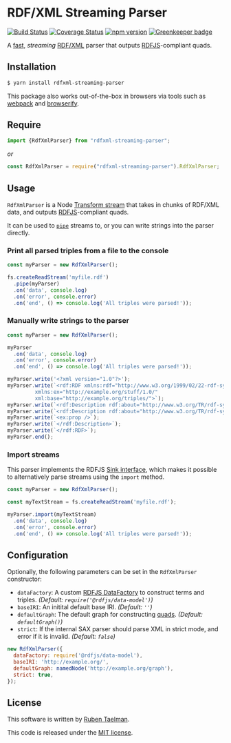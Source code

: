 # RDF/XML Streaming Parser

[![Build Status](https://travis-ci.org/rdfjs/rdfxml-streaming-parser.js.svg?branch=master)](https://travis-ci.org/rdfjs/rdfxml-streaming-parser.js)
[![Coverage Status](https://coveralls.io/repos/github/rdfjs/rdfxml-streaming-parser.js/badge.svg?branch=master)](https://coveralls.io/github/rdfjs/rdfxml-streaming-parser.js?branch=master)
[![npm version](https://badge.fury.io/js/rdfxml-streaming-parser.svg)](https://www.npmjs.com/package/rdfxml-streaming-parser) [![Greenkeeper badge](https://badges.greenkeeper.io/rdfjs/rdfxml-streaming-parser.js.svg)](https://greenkeeper.io/)

A [fast](https://gist.github.com/rubensworks/a351f394ca6b70d6ad4ec1adc691a453), _streaming_ [RDF/XML](https://www.w3.org/TR/rdf-syntax-grammar/) parser
that outputs [RDFJS](http://rdf.js.org/)-compliant quads.

## Installation

```bash
$ yarn install rdfxml-streaming-parser
```

This package also works out-of-the-box in browsers via tools such as [webpack](https://webpack.js.org/) and [browserify](http://browserify.org/).

## Require

```javascript
import {RdfXmlParser} from "rdfxml-streaming-parser";
```

_or_

```javascript
const RdfXmlParser = require("rdfxml-streaming-parser").RdfXmlParser;
```

## Usage

`RdfXmlParser` is a Node [Transform stream](https://nodejs.org/api/stream.html#stream_class_stream_transform)
that takes in chunks of RDF/XML data,
and outputs [RDFJS](http://rdf.js.org/)-compliant quads.

It can be used to [`pipe`](https://nodejs.org/api/stream.html#stream_readable_pipe_destination_options) streams to,
or you can write strings into the parser directly.

### Print all parsed triples from a file to the console

```javascript
const myParser = new RdfXmlParser();

fs.createReadStream('myfile.rdf')
  .pipe(myParser)
  .on('data', console.log)
  .on('error', console.error)
  .on('end', () => console.log('All triples were parsed!'));
```

### Manually write strings to the parser

```javascript
const myParser = new RdfXmlParser();

myParser
  .on('data', console.log)
  .on('error', console.error)
  .on('end', () => console.log('All triples were parsed!'));

myParser.write('<?xml version="1.0"?>');
myParser.write(`<rdf:RDF xmlns:rdf="http://www.w3.org/1999/02/22-rdf-syntax-ns#"
         xmlns:ex="http://example.org/stuff/1.0/"
         xml:base="http://example.org/triples/">`);
myParser.write(`<rdf:Description rdf:about="http://www.w3.org/TR/rdf-syntax-grammar">`);
myParser.write(`<rdf:Description rdf:about="http://www.w3.org/TR/rdf-syntax-grammar">`);
myParser.write(`<ex:prop />`);
myParser.write(`</rdf:Description>`);
myParser.write(`</rdf:RDF>`);
myParser.end();
```

### Import streams

This parser implements the RDFJS [Sink interface](https://rdf.js.org/#sink-interface),
which makes it possible to alternatively parse streams using the `import` method.

```javascript
const myParser = new RdfXmlParser();

const myTextStream = fs.createReadStream('myfile.rdf');

myParser.import(myTextStream)
  .on('data', console.log)
  .on('error', console.error)
  .on('end', () => console.log('All triples were parsed!'));
```

## Configuration

Optionally, the following parameters can be set in the `RdfXmlParser` constructor:

* `dataFactory`: A custom [RDFJS DataFactory](http://rdf.js.org/#datafactory-interface) to construct terms and triples. _(Default: `require('@rdfjs/data-model')`)_
* `baseIRI`: An initital default base IRI. _(Default: `''`)_
* `defaultGraph`: The default graph for constructing [quads](http://rdf.js.org/#dom-datafactory-quad). _(Default: `defaultGraph()`)_
* `strict`: If the internal SAX parser should parse XML in strict mode, and error if it is invalid. _(Default: `false`)_


```javascript
new RdfXmlParser({
  dataFactory: require('@rdfjs/data-model'),
  baseIRI: 'http://example.org/',
  defaultGraph: namedNode('http://example.org/graph'),
  strict: true,
});
```

## License
This software is written by [Ruben Taelman](http://rubensworks.net/).

This code is released under the [MIT license](http://opensource.org/licenses/MIT).
